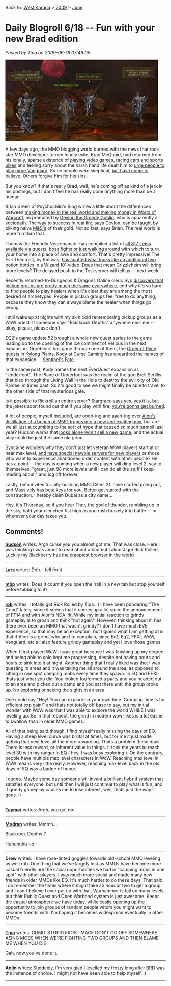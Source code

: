 Back to: [West Karana](/posts/westkarana.md) > [2009](/posts/2009/westkarana.md) > [June](./westkarana.md)
# Daily Blogroll 6/18 -- Fun with your new Brad edition

*Posted by Tipa on 2009-06-18 07:49:05*

![Woot! Lord Tipa has come to save us!](../../../uploads/2009/06/aion-2009-06-06-11-52-13-75.jpg "Woot! Lord Tipa has come to save us!")

A few days ago, the MMO blogging world burned with the news that rock star MMO developer turned lonely exile, Brad McQuaid, had returned from his lonely, sparse existence of [playing video games, racing cars and sports bikes](http://www.bradmcquaid.com/Brad_McQuaid/Blog/Entries/2009/6/14_Where_the_heck_have_you_been.html) and feeling sorry about the harsh hand life dealt him to [urge people to play more Vanguard](http://www.bradmcquaid.com/Brad_McQuaid/Blog/Entries/2009/6/16_Silius_and_the_current_VG_Team.html). Some people were skeptical, [but have come to believe](http://www.thegrouchygamer.com/?p=192). Others [forgive him for his sins](http://ardwulfslair.wordpress.com/2009/06/17/forgiving-brad-mcquaid/). 

But you know? If that's really Brad, well, he's coming off as kind of a jerk in his postings, but I don't feel he has really done anything more than be a human.

Brian Green of Psychochild's Blog writes a little about the differences between [making money in the real world and making money in World of Warcraft](http://www.psychochild.org/?p=725), as promoted by [Gevlon the Greedy Goblin](http://greedygoblin.blogspot.com/), who is apparently a sociopath. The way to success in real life, says Gevlon, can be taught by bilking naive [M&S's](#) of their gold. Not so fast, says Brian. The real world is more fun than that.

Thomas the Friendly Necromancer has compiled a list of [all 817 items available via quests, boss fights or just walking around](http://thefriendlynecromancer.blogspot.com/2009/06/complete-housing-item-list.html) with which to turn your home into a place of awe and comfort. That's pretty impressive! The Evil Theurgist, by the way, [has spotted what looks like an additional two potion bottles](http://eviltheurgists.blogspot.com/2009/06/new-facebook-update.html) in a Wizard 101 video. Does that mean Grizzleheim will bring more levels? The delayed push to the Test server will tell us -- next week.

Recently returned-to-Dungeons & Dragons Online cleric Syp [discovers that pickup groups are pretty much the same everywhere](http://biobreak.wordpress.com/2009/06/17/completely-losing-it/), and why it's so hard to find people to play healers when it's clear they are among the most desired of archetypes. People in pickup groups feel free to do anything, because they know they can always blame the healer when things go wrong. 

I still wake up at nights with my skin cold remembering pickup groups as a WoW priest. If someone says "Blackrock Depths" anywhere near me -- okay, please, please don't.

EQ2's game update 52 brought a whole new quest series to the game leading up to the opening of the ice continent of Velious in the next expansion. Ogrebears has gone through one of them, the [Order of Rime quests in Kylong Plains](http://ogrebear.com/?p=1087). Kody at Curse Gaming has unearthed the names of that expansion -- [Sentinel's Fate](http://www.curse.com/articles/sony-online-entertainment-en-news/500630.aspx). 

In the same post, Kody names the next EverQuest expansion as "Underfoot". The Plane of Underfoot was the realm of the god Brell Serillis that bled through the Living Wall in the Hole to destroy the evil city of Old Paineel in times past. So it's good to see we might finally be able to travel to the other side of that mysterious gate.

Is it possible to Rickroll an entire server? [Stargrace says yes, yes it is](http://mmoquests.com/2009/06/17/the-ultimate-eq2-rickroll/), but the jokers soon found out that if you play with fire, [you're gonna get burned](http://tinyurl.com/2w4apm).

A lot of people, myself included, are oooh-ing and aaah-ing over [Aion's distillation of a bunch of MMO tropes into a new and exciting mix](http://www.keenandgraev.com/?p=2585), but are we all just succumbing to the sort of hype that caused so much turmoil last year? Hudson warns that [looks alone won't sell a new game](http://hudshideout.com/blog/?p=2695), and the actual play could be just the same old grind.

Syncaine wonders why they don't just let veteran WoW players start at or near max level, [and have special newbie servers for new players](http://syncaine.wordpress.com/2009/06/17/why-do-we-still-force-alts-to-re-grind-and-what-about-the-new-guy/) or those who want to experience abandoned older content with other people? He has a point -- the day is coming when a new player will ding level 2, say to themselves, "great, just 98 more levels until I can do all the stuff I keep reading about," and log off forever. 

Lastly, beta invites for city-building MMO Cities XL have started going out, and [Massively has beta keys for you](http://www.massively.com/2009/06/18/win-your-very-own-cities-xl-beta-key-through-massively/). Better get started with the construction. I hereby claim Dubai as a city name...

Hey, it's Thursday, so if you hear Thor, the god of thunder, rumbling up in the sky, hold your clenched fist high as you rush bravely into battle -- or wherever your day takes you.


## Comments!

**[hudson](http://wwwmhudshideout.com)** writes: Argh curse you you almost got me. That was close. Here I was thinking I was about to read about a ban but I almost got Rick Rolled. Luckily my Blackberry has the crappiest browser in the world

---

**[Lars](http://mmomentofzen.blogspot.com/)** writes: Doh. I fell for it.

---

**[mbp](http://mindbendingpuzzles.blogspot.com)** writes: Does it count if you open the 'roll in a new tab but stop yourself before tabbing to it?

---

**[rob](http://www.lostaneighth.com)** writes: I totally got Rick Rolled by Tipa. :) I have been pondering "The Grind" lately, since it seems that it comes up a lot since the announcement of FF14 and with Aion's NDA lift. While my initial reaction to grindy gameplay is to groan and think "not again". However, thinking about it, has there ever been an MMO that wasn't grindy? I don't have much EVE experience, so that may be an exception, but I guess what I am getting at is that if Aion is a grind, who am I to complain, since Eq1, Eq2, FFXI, WoW, Vanguard, etc all also feature grindy gameplay and yet I love those games.

When I first played WoW it was great because I was finishing up my degree and being able to solo kept me progressing, despite not having hours and hours to sink into it at night. Another thing that I really liked was that I was questing in areas and it was taking me all around the area, as opposed to sitting in one spot camping mobs every time they spawn. In EQ and FFXI thats just what you did. You looked for/formed a party and you headed out to an area and picked out a camp and you sat there until the group broke up. No exploring or seeing the sights in an area.

One could say "Hey! You can explore on your own time. Grouping time is for efficient exp gain!" and thats not totally off base to say, but my initial wonder with WoW was that I was able to explore the world WHILE I was leveling up. So in that respect, the grind in modern wow-likes is a lot easier to swallow than in older MMO games.

All of that being said though, I find myself really missing the days of EQ. Having a steep level curve was brutal at times, but for me it just made getting that next level all the more rewarding. Thats a problem these days. There is less reward, or inherent value in things. It took me years to reach level 30 with my ranger in EQ ( hey, I was busy exploring ). On the contrary, people have multiple max level characters in WoW. Reaching max level in WoW means very little really. However, reaching max level back in the old days of EQ was a badge of honor.

I dunno. Maybe some day someone will invent a brilliant hybrid system that satisfies everyone, but until then I will just continue to play what is fun, and if grindy gameplay causes me to lose interest, well, thats just the way it goes. :)

---

**[Taymar](http://www.mmorpg-info.org/)** writes: Argh, you got me.

---

**[Modran](http://randommiles.blogspot.com/)** writes: Mmmh...

Blackrock Depths ?

Huhuhuhu =p

---

**Drew** writes: I have rose-tinted goggles towards old-school MMO leveling as well rob. One thing that we've largely lost as MMOs have become more casual friendly are the social oppurtunities we had in "camping mobs in one spot" with other players. I was much more social and made many new friends in older MMOs like EQ. It's much harder to do these days. That said, I do remember the times where it might take an hour or two to get a group, and I can't believe I ever put up with that. Warhammer is fail on many levels, but their Public Quest and Open Warband system is just awesome. Keeps the casual atmosphere we have today, while easily opening up the opportunity to join groups of random people whom you might want to become friends with. I'm hoping it becomes widespread eventually in other MMOs.

---

**[Tipa](https://chasingdings.com)** writes: GDMIT STUPID FROST MAGE DON'T GO OFF SOMEWHERE AEING MOBS WHEN WE'RE FIGHTING TWO GROUPS AND THEN BLAME ME WHEN YOU DIE

Gah, now you've done it.

---

**[Anjin](http://bulletpointsblog.blogspot.com)** writes: Suddenly, I'm very glad I levelled my frosty long after BRD was the instance of choice. I might not have been able to help myself. :)

---

